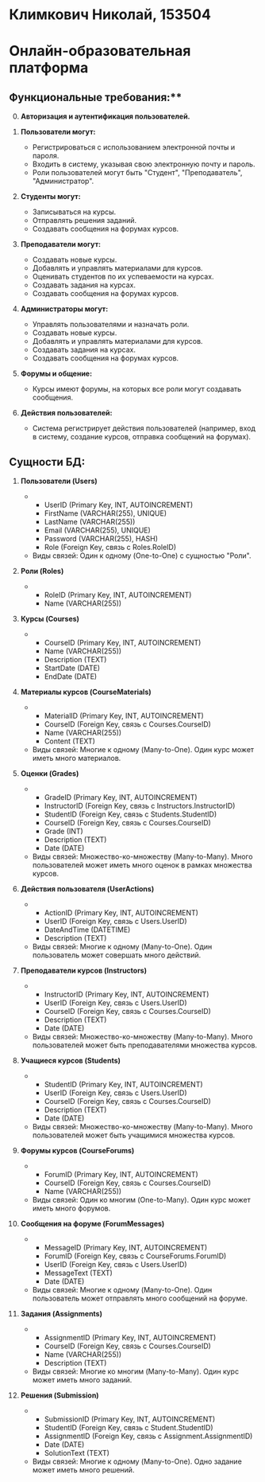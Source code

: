 # Климкович Николай, 153504
# Онлайн-образовательная платформа

## Функциональные требования:**
0. **Авторизация и аутентификация пользователей.**

1. **Пользователи могут:**   
   - Регистрироваться с использованием электронной почты и пароля.
   - Входить в систему, указывая свою электронную почту и пароль.
   - Роли пользователей могут быть "Студент", "Преподаватель", "Администратор".

2. **Студенты могут:**
   - Записываться на курсы.
   - Отправлять решения заданий.
   - Cоздавать сообщения на форумах курсов.

3. **Преподаватели могут:**
   - Создавать новые курсы.
   - Добавлять и управлять материалами для курсов.
   - Оценивать студентов по их успеваемости на курсах.
   - Создавать задания на курсах.
   - Cоздавать сообщения на форумах курсов.

4. **Администраторы могут:**
   - Управлять пользователями и назначать роли.
   - Создавать новые курсы.
   - Добавлять и управлять материалами для курсов.
   - Создавать задания на курсах.
   - Cоздавать сообщения на форумах курсов.

5. **Форумы и общение:**
   - Курсы имеют форумы, на которых все роли могут создавать сообщения.

6. **Действия пользователей:**
   - Система регистрирует действия пользователей (например, вход в систему, создание курсов, отправка сообщений на форумах).

## Сущности БД:

1. **Пользователи (Users)**
   - - UserID (Primary Key, INT, AUTOINCREMENT)
     - FirstName (VARCHAR(255), UNIQUE)
     - LastName (VARCHAR(255))
     - Email (VARCHAR(255), UNIQUE)
     - Password (VARCHAR(255), HASH)
     - Role (Foreign Key, связь с Roles.RoleID)
   - Виды связей: Один к одному (One-to-One) с сущностью "Роли".

2. **Роли (Roles)**
   - - RoleID (Primary Key, INT, AUTOINCREMENT)
     - Name (VARCHAR(255))

3. **Курсы (Courses)**
   - - CourseID (Primary Key, INT, AUTOINCREMENT)
     - Name (VARCHAR(255))
     - Description (TEXT)
     - StartDate (DATE)
     - EndDate (DATE)

4. **Материалы курсов (CourseMaterials)**
   - - MaterialID (Primary Key, INT, AUTOINCREMENT)
     - CourseID (Foreign Key, связь с Courses.CourseID)
     - Name (VARCHAR(255))
     - Content (TEXT)
   - Виды связей: Многие к одному (Many-to-One). Один курс может иметь много материалов.

5. **Оценки (Grades)**
   - - GradeID (Primary Key, INT, AUTOINCREMENT)
     - InstructorID (Foreign Key, связь с Instructors.InstructorID)
     - StudentID (Foreign Key, связь с Students.StudentID)
     - CourseID (Foreign Key, связь с Courses.CourseID)
     - Grade (INT)
     - Description (TEXT)
     - Date (DATE)
   - Виды связей: Множество-ко-множеству (Many-to-Many). Много пользователей может иметь много оценок в рамках множества курсов.

6. **Действия пользователя (UserActions)**
   - - ActionID (Primary Key, INT, AUTOINCREMENT)
     - UserID (Foreign Key, связь с Users.UserID)
     - DateAndTime (DATETIME)
     - Description (TEXT)
   - Виды связей: Многие к одному (Many-to-One). Один пользователь может совершать много действий.

7. **Преподаватели курсов (Instructors)**
   - - InstructorID (Primary Key, INT, AUTOINCREMENT)
     - UserID (Foreign Key, связь с Users.UserID)
     - CourseID (Foreign Key, связь с Courses.CourseID)
     - Description (TEXT)
     - Date (DATE)
   - Виды связей: Множество-ко-множеству (Many-to-Many). Много пользователей может быть преподавателями множества курсов.

8. **Учащиеся курсов (Students)**
   - - StudentID (Primary Key, INT, AUTOINCREMENT)
     - UserID (Foreign Key, связь с Users.UserID)
     - CourseID (Foreign Key, связь с Courses.CourseID)
     - Description (TEXT)
     - Date (DATE)
   - Виды связей: Множество-ко-множеству (Many-to-Many). Много пользователей может быть учащимися множества курсов.

9. **Форумы курсов (CourseForums)**
   - - ForumID (Primary Key, INT, AUTOINCREMENT)
     - CourseID (Foreign Key, связь с Courses.CourseID)
     - Name (VARCHAR(255))
   - Виды связей: Один ко многим (One-to-Many). Один курс может иметь много форумов.

10. **Сообщения на форуме (ForumMessages)**
    - - MessageID (Primary Key, INT, AUTOINCREMENT)
      - ForumID (Foreign Key, связь с CourseForums.ForumID)
      - UserID (Foreign Key, связь с Users.UserID)
      - MessageText (TEXT)
      - Date (DATE)
    - Виды связей: Многие к одному (Many-to-One). Один пользователь может отправлять много сообщений на форуме.

11. **Задания (Assignments)**
    - - AssignmentID (Primary Key, INT, AUTOINCREMENT)
      - CourseID (Foreign Key, связь с Courses.CourseID)
      - Name (VARCHAR(255))
      - Description (TEXT)
    - Виды связей: Многие ко многим (Many-to-Many). Один курс может иметь много заданий.

12. **Решения (Submission)**
    - - SubmissionID (Primary Key, INT, AUTOINCREMENT)
      - StudentID (Foreign Key, связь с Student.StudentID)      
      - AssignmentID (Foreign Key, связь с Assignment.AssignmentID)
      - Date (DATE)
      - SolutionText (TEXT)
    - Виды связей: Многие к одному (Many-to-One). Одно задание может иметь много решений.
